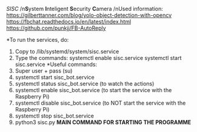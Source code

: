 *SISC*
/n**S**ystem **I**nteligent **S**ecurity **C**amera
/nUsed information:
https://gilberttanner.com/blog/yolo-object-detection-with-opencv
https://fbchat.readthedocs.io/en/latest/index.html
https://github.com/punkjj/FB-AutoReply

*To run the services, do:
1. Copy to /lib/systemd/system/sisc.service
2. Type the commands: systemctl enable sisc.service
                      systemctl start sisc.service
*Useful commands:
1. Super user + pass (su)
2. systemctl start sisc_bot.service
3. systemctl status sisc_bot.service (to watch the actions)
4. systemctl enable sisc_bot.service (to start the service with the Raspberry Pi)
5. systemctl disable sisc_bot.service (to NOT start the service with the Raspberry Pi)
6. systemctl stop sisc_bot.service
7. python3 sisc.py **MAIN COMMAND FOR STARTING THE PROGRAMME**
